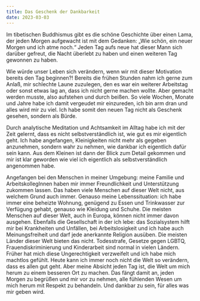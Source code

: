 ```yaml
---
title: Das Geschenk der Dankbarkeit
date: 2023-03-03
---
```

Im tibetischen Buddhismus gibt es die schöne Geschichte über einen Lama, der jeden Morgen aufgewacht ist mit dem Gedanken: „Wie schön, ein neuer Morgen und ich atme noch.“ Jeden Tag aufs neue hat dieser Mann sich darüber gefreut, die Nacht überlebt zu haben und einen weiteren Tag gewonnen zu haben.

Wie würde unser Leben sich verändern, wenn wir mit dieser Motivation bereits den Tag beginnen?! Bereits die frühen Stunden nahm ich gerne zum Anlaß, mir schlechte Laune zuzulegen, den es war ein weiterer Arbeitstag oder sonst etwas lag an, dass ich nicht gerne machen wollte. Aber gemacht werden musste, also aufstehen und durch beißen. So viele Wochen, Monate und Jahre habe ich damit vergeudet mir einzureden, ich bin arm dran und alles wird mir zu viel. Ich habe somit den neuen Tag nicht als Geschenk gesehen, sondern als Bürde.

Durch analytische Meditation und Achtsamkeit im Alltag habe ich mit der Zeit gelernt, dass es nicht selbstverständlich ist, wie gut es mir eigentlich geht. Ich habe angefangen, Kleinigkeiten nicht mehr als gegeben anzunehmen, sondern wahr zu nehmen, wie dankbar ich eigentlich dafür sein kann. Aus dem Kleinen ist dann der Blick zum Detail gekommen und mir ist klar geworden wie viel ich eigentlich als selbstverständlich angenommen habe.

Angefangen bei den Menschen in meiner Umgebung: meine Familie und ArbeitskollegInnen haben mir immer Freundlichkeit und Unterstützung zukommen lassen. Das haben viele Menschen auf dieser Welt nicht, aus welchem Grund auch immer. Genauso meine Lebenssituation: ich habe immer eine beheizte Wohnung, genügend zu Essen und Trinkwasser zur Verfügung gehabt, genauso wie Kleidung und Schuhe. Die meisten Menschen auf dieser Welt, auch in Europa, können nicht immer davon ausgehen. Ebenfalls die Gesellschaft in der ich lebe: das Sozialsystem hilft mir bei Krankheiten und Unfällen, bei Arbeitslosigkeit und ich habe auch Meinungsfreiheit und darf jede anerkannte Religion ausüben. Die meisten Länder dieser Welt bieten das nicht. Todesstrafe, Gesetze gegen LGBTQ, Frauendiskriminierung und Kinderarbeit sind normal in vielen Ländern. Früher hat mich diese Ungerechtigkeit verzweifelt und ich habe mich machtlos gefühlt. Heute kann ich immer noch nicht die Welt so verändern, dass es allen gut geht. Aber meine Absicht jeden Tag ist, die Welt um mich herum zu einem besseren Ort zu machen. Das fängt damit an, jeden Morgen zu begrüßen und mir vor zu nehmen, alle fühlenden Wesen um mich herum mit Respekt zu behandeln. Und dankbar zu sein, für alles was mir geben wird.
